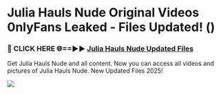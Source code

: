 # Julia Hauls Nude Original Videos 0nlyFans Leaked - Files Updated! ()

<h3>🔴 CLICK HERE 🌐==►► <a href="https://tinyurl.com/2p9ay9w9" rel="nofollow">Julia Hauls Nude Updated Files</a></h3>

Get Julia Hauls Nude and all content. Now you can access all videos and pictures of Julia Hauls Nude. New Updated Files 2025!

[![](https://i.imgur.com/KQgVmj3.gif)](https://tinyurl.com/2p9ay9w9)
